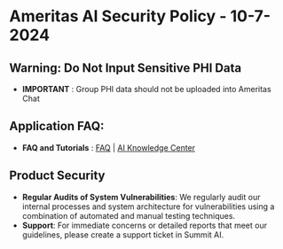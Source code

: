# Ameritas AI Security Policy - 10-7-2024

##  Warning: Do Not Input Sensitive PHI Data 
  - **IMPORTANT** : Group PHI data should not be uploaded into Ameritas Chat

## Application FAQ:
  - **FAQ and Tutorials** :  [FAQ](https://faq.ai.inbison.com) | [AI Knowledge Center](https://ameritas.sharepoint.com/sites/SP-AIOAIAutomation/SitePages/OurAIChat.aspx?csf=1&web=1&e=vGRfOY)

## Product Security
- **Regular Audits of System Vulnerabilities**: We regularly audit our internal processes and system architecture for vulnerabilities using a combination of automated and manual testing techniques.
- **Support**: For immediate concerns or detailed reports that meet our guidelines, please create a support ticket in Summit AI.
